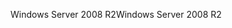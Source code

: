 <span data-ttu-id="fe1c5-101">Windows Server 2008 R2</span><span class="sxs-lookup"><span data-stu-id="fe1c5-101">Windows Server 2008 R2</span></span>